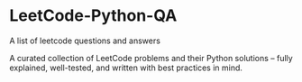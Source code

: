 # LeetCode-Python-QA
A list of leetcode questions and answers 

A curated collection of LeetCode problems and their Python solutions – fully explained, well-tested, and written with best practices in mind.


